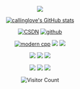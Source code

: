 <div id="title" align=center>

![](https://readme-typing-svg.herokuapp.com?font=Segoe+Script&center=true&lines=callinglove.)

[![callinglove's GitHub stats](https://github-readme-stats.vercel.app/api?username=callinglove&show_icons=true&theme=tokyonight)](https://blog.csdn.net/callinglove)

[![CSDN](https://img.shields.io/badge/CSDN-callinglove-yello)](https://blog.csdn.net/callinglove)
[![github](https://img.shields.io/badge/Github-callinglove-yello)](https://github.com/callinglove)

[![modern cpp](https://img.shields.io/badge/code-Modern%20C++-blue)](https://learn.microsoft.com/zh-cn/cpp/cpp/welcome-back-to-cpp-modern-cpp) 
![](https://img.shields.io/badge/讨厌-学习-yellow) 
![](https://img.shields.io/badge/性格-开朗-red)

![](https://img.shields.io/badge/C++-ED8B00?style=for-the-badge&logo=cplusplus&logoColor=white)
![](https://img.shields.io/badge/Python-3776AB?style=for-the-badge&logo=python&logoColor=white)
![](https://img.shields.io/badge/Shell-000000?style=for-the-badge&logo=gnubash&logoColor=white)

![](https://img.shields.io/badge/Linux-AAAAAA?logo=linux&type=plastic)
![](https://img.shields.io/badge/FFmpeg-black?logo=ffmpeg&type=plastic)
![](https://img.shields.io/badge/OpenCV-blue?logo=opencv&type=plastic)

![Visitor Count](https://profile-counter.glitch.me/callinglove/count.svg)
</div>



